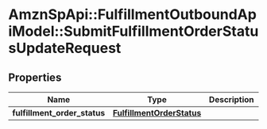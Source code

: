 # AmznSpApi::FulfillmentOutboundApiModel::SubmitFulfillmentOrderStatusUpdateRequest

## Properties
Name | Type | Description | Notes
------------ | ------------- | ------------- | -------------
**fulfillment_order_status** | [**FulfillmentOrderStatus**](FulfillmentOrderStatus.md) |  | [optional] 

